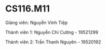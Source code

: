 # CS116.M11

Giảng viên: Nguyễn Vinh Tiệp



Thành viên 1: Nguyễn Chí Cường - 19521299

Thành viên 2: Trần Thanh Nguyên - 19520192
